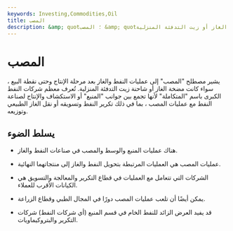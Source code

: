 ```yaml
---
keywords: Investing,Commodities,Oil
title: المصب
description: &amp; quot؛ المصب &amp; quot؛ يشير إلى عمليات النفط والغاز بعد مرحلة الإنتاج وحتى نقطة البيع سواء كانت مضخة الغاز أو زيت التدفئة المنزلية
---
```


# المصب
يشير مصطلح "المصب" إلى عمليات النفط والغاز بعد مرحلة الإنتاج وحتى نقطة البيع ، سواء كانت مضخة الغاز أو شاحنة زيت التدفئة المنزلية. تُعرف معظم شركات النفط الكبرى باسم "المتكاملة" لأنها تجمع بين جوانب "المنبع" أو الاستكشاف والإنتاج لصناعة النفط مع عمليات المصب ، بما في ذلك تكرير النفط وتسويقه أو نقل الغاز الطبيعي وتوزيعه.

## يسلط الضوء

- هناك عمليات المنبع والوسط والمصب في صناعات النفط والغاز.

- عمليات المصب هي العمليات المرتبطة بتحويل النفط والغاز إلى منتجاتهما النهائية.

- الشركات التي تتعامل مع العمليات في قطاع التكرير والمعالجة والتسويق هي الكيانات الأقرب للعملاء.

- يمكن أيضًا أن تلعب عمليات المصب دورًا في المجال الطبي وقطاع الزراعة.

- قد يفيد العرض الزائد للنفط الخام في قسم المنبع (أي شركات النفط) شركات التكرير والبتروكيماويات.

